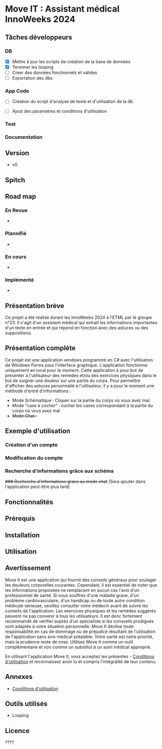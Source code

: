 # Move IT : Assistant médical InnoWeeks 2024

## Tâches développeurs
### DB
- [x] Mettre à jour les scripts de création de la base de données
- [X] Terminer les looping
- [ ] Creer des données fonctionnels et valides
- [ ] Exportation des dbs

### App Code
- [ ] Création du script d'analyse de texte et d'utilisation de la db
- [ ] Ajout des paramètres et conditions d'utilisation


### Test



### Documentation




## Version
- v0 

## Spitch
>

## Road map
### En Revue
-

### Plannifié
-

### En cours
-

### Implémenté
- 

## Présentation brève
Ce projet a été réalisé durant les InnoWeeks 2024 à l'ETML par le groupe n°23. Il s'agit d'un assistant médical qui extrait les informations importantes d'un texte en entrée et qui répond en fonction avec des astuces ou des suppositions. 

## Présentation complète
Ce projet est une application windows programmé en C# avec l'utilisation de Windows Forms pour l'interface graphique. L'application fonctionne uniquement en local pour le moment.
Cette application à pour but de présenter à l'utilisateur des remèdes et/ou des exercices physiques dans le but de soigner une douleur sur une partie du corps.
Pour permettre d'afficher des astuces personnalié à l'utilisateur, il y a pour le moment une méthode d'entré d'informations :
- Mode Schématique : Cliquer sur la partie du corps où vous avez mal.
- Mode "case à cocher" : cocher les cases correspondant à la partie du corps où vous avez mal
- ~~Mode Chat :~~ 




## Exemple d'utilisation
### Création d'un compte

### Modification du compte

### Recherche d'informations grâce aux schéma

~~### Recherche d'informations grace au mode chat~~ (Sera ajouter dans l'application peut-être plus tard)


## Fonctionnalités



## Prérequis



## Installation



## Utilisation


## Avertissement
Move It est une application qui fournit des conseils généraux pour soulager les douleurs corporelles courantes. Cependant, il est essentiel de noter que les informations proposées ne remplacent en aucun cas l'avis d'un professionnel de santé. Si vous souffrez d'une maladie grave, d'un problème cardiovasculaire, d'un handicap ou de toute autre condition médicale sérieuse, veuillez consulter votre médecin avant de suivre les conseils de l'application.
Les exercices physiques et les remèdes suggérés peuvent ne pas convenir à tous les utilisateurs. Il est donc fortement recommandé de vérifier auprès d'un spécialiste si les consseils prodigués sont adaptés à votre situation personnelle. Move It décline toute responsabilité en cas de dommage ou de préjudice résultant de l'utilisation de l'application sans avis médical préalable.
Votre santé est notre priorité, mais la prudence reste de mise. Utilisez Move It comme un outil complémentaire et non comme un substitut à un suivi médical approprié.

En utilisant l'application Move It, vous acceptez les présentes - [Conditions d'utilisation](./ConditionsUtilisation.md) et reconnaissez avoir lu et compris l'intégralité de leur contenu.



## Annexes
- [Conditions d'utilisation](./ConditionsUtilisation.md)

## Outils utilisés
- Looping


## Licence

????
